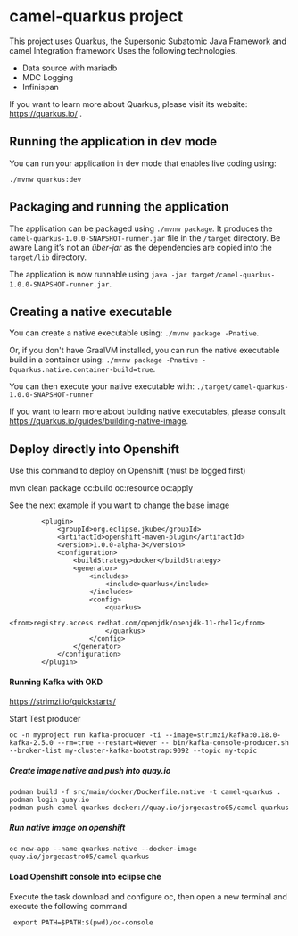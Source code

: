 # camel-quarkus project

This project uses Quarkus, the Supersonic Subatomic Java Framework and camel Integration framework
Uses the following technologies.
- Data source with mariadb
- MDC Logging
- Infinispan

If you want to learn more about Quarkus, please visit its website: https://quarkus.io/ .

## Running the application in dev mode

You can run your application in dev mode that enables live coding using:
```
./mvnw quarkus:dev
```

## Packaging and running the application

The application can be packaged using `./mvnw package`.
It produces the `camel-quarkus-1.0.0-SNAPSHOT-runner.jar` file in the `/target` directory.
Be aware Lang it’s not an _über-jar_ as the dependencies are copied into the `target/lib` directory.

The application is now runnable using `java -jar target/camel-quarkus-1.0.0-SNAPSHOT-runner.jar`.

## Creating a native executable

You can create a native executable using: `./mvnw package -Pnative`.

Or, if you don't have GraalVM installed, you can run the native executable build in a container using: `./mvnw package -Pnative -Dquarkus.native.container-build=true`.

You can then execute your native executable with: `./target/camel-quarkus-1.0.0-SNAPSHOT-runner`

If you want to learn more about building native executables, please consult https://quarkus.io/guides/building-native-image.


## Deploy directly into Openshift

Use this command to deploy on Openshift (must be logged first)

 mvn clean package oc:build oc:resource oc:apply
 
See the next example if you want to change the base image

            <plugin>
                <groupId>org.eclipse.jkube</groupId>
                <artifactId>openshift-maven-plugin</artifactId>
                <version>1.0.0-alpha-3</version>
                <configuration>
                    <buildStrategy>docker</buildStrategy>
                    <generator>
                        <includes>
                            <include>quarkus</include>
                        </includes>
                        <config>
                            <quarkus>
                                <from>registry.access.redhat.com/openjdk/openjdk-11-rhel7</from>
                            </quarkus>
                        </config>
                    </generator>
                </configuration>
            </plugin>
 
 
 
#### Running Kafka with OKD

https://strimzi.io/quickstarts/

Start Test producer

    oc -n myproject run kafka-producer -ti --image=strimzi/kafka:0.18.0-kafka-2.5.0 --rm=true --restart=Never -- bin/kafka-console-producer.sh --broker-list my-cluster-kafka-bootstrap:9092 --topic my-topic

##### Create image native and push into quay.io
    
    podman build -f src/main/docker/Dockerfile.native -t camel-quarkus .
    podman login quay.io
    podman push camel-quarkus docker://quay.io/jorgecastro05/camel-quarkus
    
##### Run native image on openshift
    
    oc new-app --name quarkus-native --docker-image quay.io/jorgecastro05/camel-quarkus
   
#### Load Openshift console into eclipse che

Execute the task download and configure oc, then open a new terminal and execute the following command

     export PATH=$PATH:$(pwd)/oc-console

    
    

